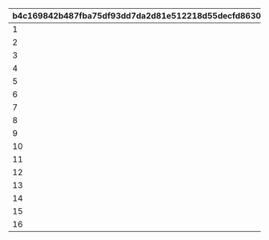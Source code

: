 |b4c169842b487fba75df93dd7da2d81e512218d55decfd8630d9ade5b9729489|4395f774607821f54114ad4bcf36d5b6e7928644d759d9efc6f1ea900ac2ceb4|7b09a4f2a672f3e48caaa86d72e3907b4c12a75e245b2d6cfc6c81c50239094b|3beaf5f5ea4d3929998efea3b12cd2dc58f517fece289c89fab5a101f219153c|b818845a0900a9256988e988aa6d98d69176a2a463f8132521a8c07997fac78f|5d9726ee9ecd6cf6e1e397f83ebdea03755d2b238f6bcf4cf1b66253798924f4|63935b204105c8a363ce2e8fcad056f25aac8473b1c33aef0485b693114cc559|5fb4a1e5c5cebbaf55f6b6a1fdfe6f4ba542def8ebdaf1d2544af5c02184589d|63f2b2409d26652679a1f87574ff9c3f8101efea9f7655fbc141fc57a767e2ae|f29bd42beefe1bb964d4b945b341a10861035b66fbd98ea9b3795c86a1328265|fc699ec4dadc37d3b3ff423fe1c07f5e222fcca68b5f3875c7031a8c9c544c21|fa087683d74041cee34785bc6c0ec26df23e2dca24652ea83d6a3d1e797e49d9|
| --- | --- | --- | --- | --- | --- | --- | --- | --- | --- | --- | --- |
|1|225|24|0.05|20|0.025|16|0|0|0|0|0|
|2|216|23|0.05|19|0.025|15|0|0|0|0|0|
|3|207|22|0.05|18|0.025|14|0|0|0|0|0|
|4|198|21|0.05|17|0.025|13|0|0|0|0|0|
|5|189|20|0.05|16|0.025|12|0|0|0|0|0|
|6|180|19|0.05|15|0.025|11|0|0|0|0|0|
|7|171|18|0.05|14|0.025|10|0|0|0|0|0|
|8|161|17|0.05|13|0.025|9|0|0|0|0|0|
|9|152|16|0.05|12|0.025|8|0|0|0|0|0|
|10|143|15|0.05|11|0.025|7|0|0|0|0|0|
|11|134|14|0.05|10|0.025|6|0|0|0|0|0|
|12|125|13|0.05|9|0.025|5|0|0|0|0|0|
|13|116|12|0.05|8|0.025|4|0|0|0|0|0|
|14|107|11|0.05|7|0.025|3|0|0|0|0|0|
|15|101|10|0.05|6|0.025|2|0|0|0|0|0|
|16|1|0|0|0|0|0|0|0|0|0|0|